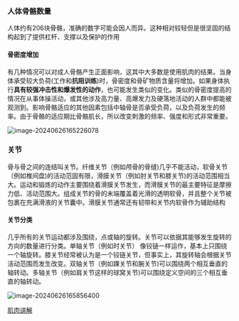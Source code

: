 

### 人体骨骼数量

人体约有206块骨骼，准确的数字可能会因人而异。这种相对较轻但是很坚固的结构起到了提供杠杆、支撑以及保护的作用

#### 骨密度增加

有几种情况可以对成人骨骼产生正面影响，这其中大多数是使用肌肉的结果。当身体承受较大负荷(工作和**抗阻训练**)时，骨密度和骨矿物质含量将增加。如果身体执行**具有较强冲击性和爆发性的动作**，也可能发生类似的变化。类似的骨密度提高的情况在从事体操活动，或其他涉及高力量、高爆发力及硬落地活动的人群中都能被观测到。影响骨骼适应的其他因素包括中轴骨是否承受负荷，以及负荷发生的频率。由于骨骼的适应期比骨骼肌长，所以改变刺激的频率、强度和形式非常重要。

![image-20240626165226078](https://s2.loli.net/2024/06/26/mWNFqDHr3sEvRIZ.png)

### 关节

骨与骨之间的连结叫关节。纤维关节（例如颅骨的骨缝)几乎不能活动，软骨关节（例如椎间盘)的活动范固有限，滑膜关节（例如肘关节和膝关节)的活动范围相当大。运动和锻炼的动作主要围绕着滑膜关节发生，而滑膜关节的最主要特征是摩擦力低、活动范围大。组成关节的骨的末端覆盖着光滑的透明软骨，并且整个关节被包裹在充满滑液的关节囊中。滑膜关节通常还有韧带和关节内软骨作为辅助结构

#### 关节分类

几乎所有的关节运动都涉及围绕，点或轴的旋转。关节可以依据其能够发生旋转的方向的数量进行分类。单轴关节（例如时关节） 像铰链一样运作，基本上只围绕一个轴旋转。膝关节经常被认为是一个铰链关节，但事实上，其旋转轴会根据关节活动范围而发生改变。双轴关节（例如踝关节和腕关节)可以围绕两个相互垂直的轴转动。多轴关节（例如肩关节这样的球窝关节)可以围绕定义空间的三个相互垂直的轴转动。

![image-20240626165856400](https://s2.loli.net/2024/06/26/rcR98tdOwbGBZSy.png)



[肌肉讲解](https://www.bilibili.com/video/BV1xh411a7Na/?vd_source=0272774805dddc9ee41ebe512212b900)



